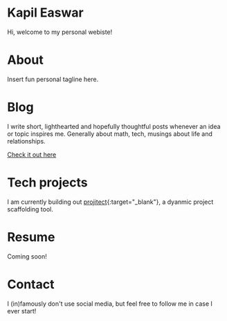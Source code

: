Kapil Easwar
============

Hi, welcome to my personal webiste!

# About

Insert fun personal tagline here.

# Blog

I write short, lighthearted and hopefully thoughtful posts whenever an idea or topic inspires me. Generally about math, tech, musings about life and relationships.

[Check it out here](./blog.md)

# Tech projects

I am currently building out [projitect][projitect-site]{:target="_blank"}, a dyanmic project scaffolding tool.

# Resume

Coming soon!

# Contact

I (in)famously don't use social media, but feel free to follow me in case I ever start!

[//]: # (References)

[projitect-site]: https://projitect.dev
